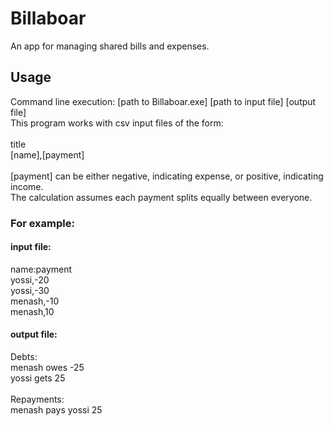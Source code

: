 # Billaboar
An app for managing shared bills and expenses.
## Usage
Command line execution: [path to Billaboar.exe] [path to input file] [output file]
<br>
This program works with csv input files of the form: 
<br><br>
title
<br>
[name],[payment]
<br><br>
[payment] can be either negative, indicating expense, or positive, indicating income.
<br>
The calculation assumes each payment splits equally between everyone.
### For example:
#### input file:
name:payment
<br>
yossi,-20
<br>
yossi,-30
<br>
menash,-10
<br>
menash,10
#### output file:
Debts:
<br>
menash owes -25
<br>
yossi gets 25
<br><br>
Repayments:
<br>
menash pays yossi 25

